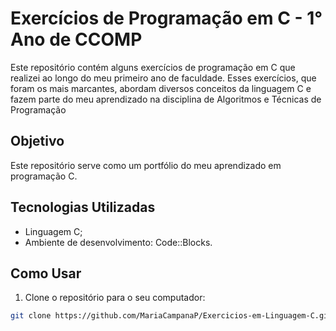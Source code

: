 # Exercícios de Programação em C - 1° Ano de CCOMP

Este repositório contém alguns exercícios de programação em C que realizei ao longo do meu primeiro ano de faculdade. Esses exercícios, que foram os mais marcantes, abordam diversos conceitos da linguagem C e fazem parte do meu aprendizado na disciplina de Algoritmos e Técnicas de Programação

## Objetivo

Este repositório serve como um portfólio do meu aprendizado em programação C.

## Tecnologias Utilizadas

- Linguagem C;
- Ambiente de desenvolvimento: Code::Blocks.

## Como Usar

1. Clone o repositório para o seu computador:

```bash
git clone https://github.com/MariaCampanaP/Exercicios-em-Linguagem-C.git
